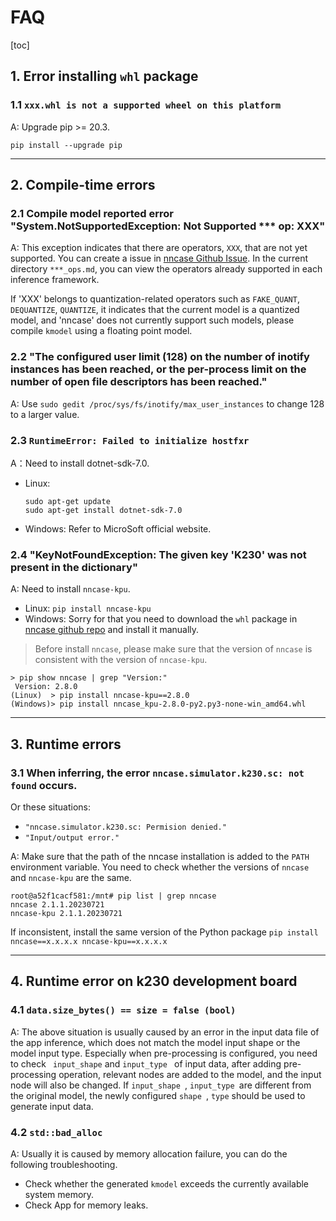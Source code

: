 # FAQ

[toc]

## 1. Error installing `whl` package

### 1.1 `xxx.whl is not a supported wheel on this platform`

A: Upgrade pip >= 20.3.

```shell
pip install --upgrade pip
```

---

## 2. Compile-time errors

### 2.1 Compile model reported error "System.NotSupportedException: Not Supported *** op: XXX"

A: This exception indicates that there are operators, `XXX`, that are not yet supported. You can create a issue in [nncase Github Issue](https://github.com/kendryte/nncase/issues). In the current directory `***_ops.md`, you can view the operators already supported in each inference framework.

If 'XXX' belongs to quantization-related operators such as `FAKE_QUANT`, `DEQUANTIZE`, `QUANTIZE`, it indicates that the current model is a quantized model, and 'nncase' does not currently support such models, please compile `kmodel` using a floating point model.

### 2.2 "The configured user limit (128) on the number of inotify instances has been reached, or the per-process limit on the number of open file descriptors has been reached."

A: Use `sudo gedit /proc/sys/fs/inotify/max_user_instances` to change 128 to a larger value.

### 2.3 `RuntimeError: Failed to initialize hostfxr`

A：Need to install dotnet-sdk-7.0.
- Linux:

    ```shell
    sudo apt-get update
    sudo apt-get install dotnet-sdk-7.0
    ```

- Windows: Refer to MicroSoft official website.

### 2.4 "KeyNotFoundException: The given key 'K230' was not present in the dictionary"

A: Need to install `nncase-kpu`.
- Linux: `pip install nncase-kpu`
- Windows: Sorry for that you need to download the `whl` package in [nncase github repo](https://github.com/kendryte/nncase/tags) and install it manually.

> Before install `nncase`, please make sure that the version of `nncase` is consistent with the version of `nncase-kpu`.

```shell
> pip show nncase | grep "Version:"
 Version: 2.8.0
(Linux)  > pip install nncase-kpu==2.8.0
(Windows)> pip install nncase_kpu-2.8.0-py2.py3-none-win_amd64.whl
```

---

## 3. Runtime errors

### 3.1 When inferring, the error `nncase.simulator.k230.sc: not found` occurs.

Or these situations:
- `"nncase.simulator.k230.sc: Permision denied."`
- `"Input/output error."`

A: Make sure that the path of the nncase installation is added to the `PATH` environment variable. You need to check whether the versions of `nncase` and `nncase-kpu` are the same.

```shell
root@a52f1cacf581:/mnt# pip list | grep nncase
nncase 2.1.1.20230721
nncase-kpu 2.1.1.20230721
```

If inconsistent, install the same version of the Python package `pip install nncase==x.x.x.x nncase-kpu==x.x.x.x`

---

## 4. Runtime error on k230 development board

### 4.1 `data.size_bytes() == size = false (bool)`

A: The above situation is usually caused by an error in the input data file of the app inference, which does not match the model input shape or the model input type. Especially when pre-processing is configured, you need to check ` input_shape` and `input_type ` of input data, after adding pre-processing operation, relevant nodes are added to the model, and the input node will also be changed. If   `input_shape `, `input_type `are different from the original model, the newly configured `shape `, `type` should be used to generate input data.

### 4.2 `std::bad_alloc`

A: Usually it is caused by memory allocation failure, you can do the following troubleshooting.

- Check whether the generated `kmodel` exceeds the currently available system memory.
- Check App for memory leaks.
